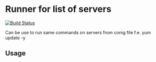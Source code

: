 # Runner for list of servers
[![Build Status](https://travis-ci.org/formeo/sshManyRunner.svg?branch=master)](https://travis-ci.org/formeo/sshManyRunner)

Can be use to run same commands on servers from conig file f.e. yum update -y
## Usage
